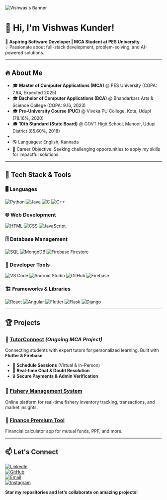 ![Vishwas's Banner](https://github.com/Vishwaskunder)

# 👋 Hi, I'm Vishwas Kunder!

🚀 **Aspiring Software Developer | MCA Student at PES University**  
💡 Passionate about full-stack development, problem-solving, and AI-powered solutions.  

---

## 🔥 About Me
- 🎓 **Master of Computer Applications (MCA)** @ PES University (CGPA: 7.94, Expected 2025)
- 🎓 **Bachelor of Computer Applications (BCA)** @ Bhandarkars Arts & Science College (CGPA: 9.16, 2023)
-  🎓 **Pre-University Course (PUC)** @ Viveka PU College, Kota, Udupi (78.16%, 2020)
- 🎓 **10th Standard (State Board)** @ GOVT High School, Manoor, Udupi District (85.60%, 2018)
- 
- 🌎 Languages: English, Kannada
- 🎯 Career Objective: Seeking challenging opportunities to apply my skills for impactful solutions.

---

## 🚀 Tech Stack & Tools

### 🖥️ Languages
![Python](https://img.shields.io/badge/Python-3776AB?style=for-the-badge&logo=python&logoColor=white) 
![Java](https://img.shields.io/badge/Java-007396?style=for-the-badge&logo=java&logoColor=white) 
![C](https://img.shields.io/badge/C-00599C?style=for-the-badge&logo=c&logoColor=white) 
![C++](https://img.shields.io/badge/C++-00599C?style=for-the-badge&logo=c%2B%2B&logoColor=white)

### 🌐 Web Development
![HTML](https://img.shields.io/badge/HTML5-E34F26?style=for-the-badge&logo=html5&logoColor=white) 
![CSS](https://img.shields.io/badge/CSS3-1572B6?style=for-the-badge&logo=css3&logoColor=white) 
![JavaScript](https://img.shields.io/badge/JavaScript-F7DF1E?style=for-the-badge&logo=javascript&logoColor=black)

### 🗄️ Database Management
![SQL](https://img.shields.io/badge/SQL-4479A1?style=for-the-badge&logo=mysql&logoColor=white) 
![MongoDB](https://img.shields.io/badge/MongoDB-4EA94B?style=for-the-badge&logo=mongodb&logoColor=white) 
![Firebase Firestore](https://img.shields.io/badge/Firebase-F5820D?style=for-the-badge&logo=firebase&logoColor=white)

### 🔧 Developer Tools
![VS Code](https://img.shields.io/badge/VS%20Code-007ACC?style=for-the-badge&logo=visual-studio-code&logoColor=white) 
![Android Studio](https://img.shields.io/badge/Android%20Studio-3DDC84?style=for-the-badge&logo=android-studio&logoColor=white) 
![GitHub](https://img.shields.io/badge/GitHub-181717?style=for-the-badge&logo=github&logoColor=white) 
![Firebase](https://img.shields.io/badge/Firebase-FFCA28?style=for-the-badge&logo=firebase&logoColor=black)

### 🏗️ Frameworks & Libraries
![React](https://img.shields.io/badge/React-61DAFB?style=for-the-badge&logo=react&logoColor=black) 
![Angular](https://img.shields.io/badge/Angular-DD0031?style=for-the-badge&logo=angular&logoColor=white) 
![Flutter](https://img.shields.io/badge/Flutter-02569B?style=for-the-badge&logo=flutter&logoColor=white) 
![Flask](https://img.shields.io/badge/Flask-000000?style=for-the-badge&logo=flask&logoColor=white) 
![Django](https://img.shields.io/badge/Django-092E20?style=for-the-badge&logo=django&logoColor=white)

---

## 🏆 Projects

### 🔹 [TutorConnect](#) *(Ongoing MCA Project)*
Connecting students with expert tutors for personalized learning. Built with **Flutter & Firebase**. 
- 📅 **Schedule Sessions** (Virtual & In-Person)
- 💬 **Real-time Chat & Doubt Resolution**
- 🔒 **Secure Payments & Admin Verification**

### 🔹 [Fishery Management System](#)
Online platform for real-time fishery inventory tracking, transactions, and market insights.

### 🔹 [Finance Premium Tool](#)
Financial calculator app for mutual funds, PPF, and more.

---

## 📫 Let's Connect

[![LinkedIn](https://img.shields.io/badge/LinkedIn-0A66C2?style=for-the-badge&logo=linkedin&logoColor=white)](https://www.linkedin.com/in/vishwas-kunder-3a364725b/)  
[![GitHub](https://img.shields.io/badge/GitHub-181717?style=for-the-badge&logo=github&logoColor=white)](https://github.com/VishwasKunder)  
[![Email](https://img.shields.io/badge/Email-vishwaskunder1@gmail.com-red?style=for-the-badge&logo=gmail&logoColor=white)](mailto:vishwaskunder1@gmail.com)  
[![Instagram](https://img.shields.io/badge/Instagram-E4405F?style=for-the-badge&logo=instagram&logoColor=white)](https://www.instagram.com/vishu04padukare)  


 **Star my repositories and let's collaborate on amazing projects!**
